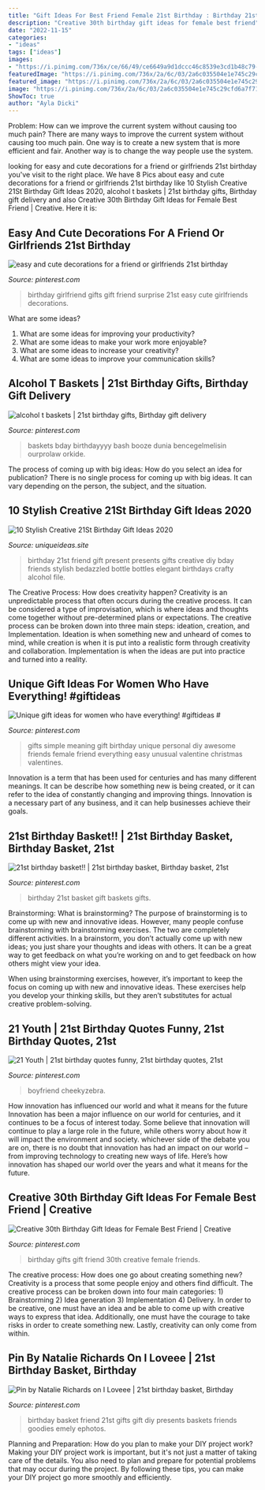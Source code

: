 ```yaml
---
title: "Gift Ideas For Best Friend Female 21st Birthday : Birthday 21st Basket Gift Baskets Gifts"
description: "Creative 30th birthday gift ideas for female best friend"
date: "2022-11-15"
categories:
- "ideas"
tags: ["ideas"]
images:
- "https://i.pinimg.com/736x/ce/66/49/ce6649a9d1dccc46c8539e3cd1b48c79--birthday-ideas-for-girlfriend-girlfriend-gift.jpg"
featuredImage: "https://i.pinimg.com/736x/2a/6c/03/2a6c035504e1e745c29cfd6a7f7182c7--birthday-gifts-for-friends-creative-birthday-gifts.jpg"
featured_image: "https://i.pinimg.com/736x/2a/6c/03/2a6c035504e1e745c29cfd6a7f7182c7--birthday-gifts-for-friends-creative-birthday-gifts.jpg"
image: "https://i.pinimg.com/736x/2a/6c/03/2a6c035504e1e745c29cfd6a7f7182c7--birthday-gifts-for-friends-creative-birthday-gifts.jpg"
ShowToc: true
author: "Ayla Dicki"
---
```



Problem: How can we improve the current system without causing too much pain?
There are many ways to improve the current system without causing too much pain. One way is to create a new system that is more efficient and fair. Another way is to change the way people use the system.

	

		
looking for easy and cute decorations for a friend or girlfriends 21st birthday you've visit to the right place. We have 8 Pics about easy and cute decorations for a friend or girlfriends 21st birthday like 10 Stylish Creative 21St Birthday Gift Ideas 2020, alcohol t baskets | 21st birthday gifts, Birthday gift delivery and also Creative 30th Birthday Gift Ideas for Female Best Friend | Creative. Here it is:
		
    
## Easy And Cute Decorations For A Friend Or Girlfriends 21st Birthday

<img loading=lazy src="https://i.pinimg.com/736x/ce/66/49/ce6649a9d1dccc46c8539e3cd1b48c79--birthday-ideas-for-girlfriend-girlfriend-gift.jpg" onerror="this.onerror=null;this.src='https://tse1.mm.bing.net/th?id=OIP.E4HVbTf8b7TVLw5BsuFOVQHaJ3&amp;pid=15.1';" alt="easy and cute decorations for a friend or girlfriends 21st birthday">

_Source: pinterest.com_

>birthday girlfriend gifts gift friend surprise 21st easy cute girlfriends decorations. 

	

What are some ideas?
1. What are some ideas for improving your productivity?
2. What are some ideas to make your work more enjoyable?
3. What are some ideas to increase your creativity?
4. What are some ideas to improve your communication skills?

    
## Alcohol T Baskets | 21st Birthday Gifts, Birthday Gift Delivery

<img loading=lazy src="https://i.pinimg.com/originals/73/6c/84/736c84d94fb811fc7adf0da48a55c415.jpg" onerror="this.onerror=null;this.src='https://tse1.mm.bing.net/th?id=OIP.5tUd4hovRwzztpLsZlYRrwHaJ3&amp;pid=15.1';" alt="alcohol t baskets | 21st birthday gifts, Birthday gift delivery">

_Source: pinterest.com_

>baskets bday birthdayyyy bash booze dunia bencegelmelisin ourprolaw orkide. 

	

The process of coming up with big ideas: How do you select an idea for publication?
There is no single process for coming up with big ideas. It can vary depending on the person, the subject, and the situation.

    
## 10 Stylish Creative 21St Birthday Gift Ideas 2020

<img loading=lazy src="https://www.uniqueideas.site/wp-content/uploads/21st-birthday-present-for-my-best-friend-crafty-pinterest-2.jpg" onerror="this.onerror=null;this.src='https://tse1.mm.bing.net/th?id=OIP.KMdDnsK0j6RT0azgK3wMqQHaJ4&amp;pid=15.1';" alt="10 Stylish Creative 21St Birthday Gift Ideas 2020">

_Source: uniqueideas.site_

>birthday 21st friend gift present presents gifts creative diy bday friends stylish bedazzled bottle bottles elegant birthdays crafty alcohol file. 

	

The Creative Process: How does creativity happen?
Creativity is an unpredictable process that often occurs during the creative process. It can be considered a type of improvisation, which is where ideas and thoughts come together without pre-determined plans or expectations. The creative process can be broken down into three main steps: ideation, creation, and Implementation. Ideation is when something new and unheard of comes to mind, while creation is when it is put into a realistic form through creativity and collaboration. Implementation is when the ideas are put into practice and turned into a reality.

    
## Unique Gift Ideas For Women Who Have Everything! #giftideas #

<img loading=lazy src="https://i.pinimg.com/originals/98/56/e9/9856e937cf7bb4b77dd875ab57066710.jpg" onerror="this.onerror=null;this.src='https://tse3.mm.bing.net/th?id=OIP.k8ssnF8XZ2lqxQhErqoRiwHaLG&amp;pid=15.1';" alt="Unique gift ideas for women who have everything! #giftideas #">

_Source: pinterest.com_

>gifts simple meaning gift birthday unique personal diy awesome friends female friend everything easy unusual valentine christmas valentines. 

	

Innovation is a term that has been used for centuries and has many different meanings. It can be describe how something new is being created, or it can refer to the idea of constantly changing and improving things. Innovation is a necessary part of any business, and it can help businesses achieve their goals.

    
## 21st Birthday Basket!! | 21st Birthday Basket, Birthday Basket, 21st

<img loading=lazy src="https://i.pinimg.com/originals/af/b0/14/afb014381ba48e5315edfb633a611a8a.jpg" onerror="this.onerror=null;this.src='https://tse3.mm.bing.net/th?id=OIP.gmU3DZx2lT1_5nCkwWCIJwHaJ4&amp;pid=15.1';" alt="21st birthday basket!! | 21st birthday basket, Birthday basket, 21st">

_Source: pinterest.com_

>birthday 21st basket gift baskets gifts. 

	

Brainstorming: What is brainstorming?
The purpose of brainstorming is to come up with new and innovative ideas. However, many people confuse brainstorming with brainstorming exercises. The two are completely different activities.
In a brainstorm, you don’t actually come up with new ideas; you just share your thoughts and ideas with others. It can be a great way to get feedback on what you’re working on and to get feedback on how others might view your idea.

When using brainstorming exercises, however, it’s important to keep the focus on coming up with new and innovative ideas. These exercises help you develop your thinking skills, but they aren’t substitutes for actual creative problem-solving.

    
## 21 Youth | 21st Birthday Quotes Funny, 21st Birthday Quotes, 21st

<img loading=lazy src="https://i.pinimg.com/736x/5a/19/3e/5a193e620995a60f0ff676a07d45fbf8.jpg" onerror="this.onerror=null;this.src='https://tse2.mm.bing.net/th?id=OIP.qskbb1o0clJ6Ln_r5Kjm6gHaLH&amp;pid=15.1';" alt="21 Youth | 21st birthday quotes funny, 21st birthday quotes, 21st">

_Source: pinterest.com_

>boyfriend cheekyzebra. 

	

How innovation has influenced our world and what it means for the future
Innovation has been a major influence on our world for centuries, and it continues to be a focus of interest today. Some believe that innovation will continue to play a large role in the future, while others worry about how it will impact the environment and society. whichever side of the debate you are on, there is no doubt that innovation has had an impact on our world – from improving technology to creating new ways of life. Here’s how innovation has shaped our world over the years and what it means for the future.

    
## Creative 30th Birthday Gift Ideas For Female Best Friend | Creative

<img loading=lazy src="https://i.pinimg.com/736x/2a/6c/03/2a6c035504e1e745c29cfd6a7f7182c7--birthday-gifts-for-friends-creative-birthday-gifts.jpg" onerror="this.onerror=null;this.src='https://tse2.mm.bing.net/th?id=OIP.ZdX-0LU_akOC5uCe76XTvgHaMJ&amp;pid=15.1';" alt="Creative 30th Birthday Gift Ideas for Female Best Friend | Creative">

_Source: pinterest.com_

>birthday gifts gift friend 30th creative female friends. 

	

The creative process: How does one go about creating something new?
Creativity is a process that some people enjoy and others find difficult. The creative process can be broken down into four main categories: 1) Brainstorming 2) Idea generation 3) Implementation 4) Delivery. In order to be creative, one must have an idea and be able to come up with creative ways to express that idea. Additionally, one must have the courage to take risks in order to create something new. Lastly, creativity can only come from within.

    
## Pin By Natalie Richards On I Loveee | 21st Birthday Basket, Birthday

<img loading=lazy src="https://i.pinimg.com/736x/2b/9e/4f/2b9e4f139300a309a2a140f70aec726d--st-birthday-basket--birthday.jpg" onerror="this.onerror=null;this.src='https://tse1.mm.bing.net/th?id=OIP.40ni70fqNxjnbfSBzhfUEQHaKs&amp;pid=15.1';" alt="Pin by Natalie Richards on I Loveee | 21st birthday basket, Birthday">

_Source: pinterest.com_

>birthday basket friend 21st gifts gift diy presents baskets friends goodies emely ephotos. 

	

Planning and Preparation: How do you plan to make your DIY project work?
Making your DIY project work is important, but it's not just a matter of taking care of the details. You also need to plan and prepare for potential problems that may occur during the project. By following these tips, you can make your DIY project go more smoothly and efficiently.

